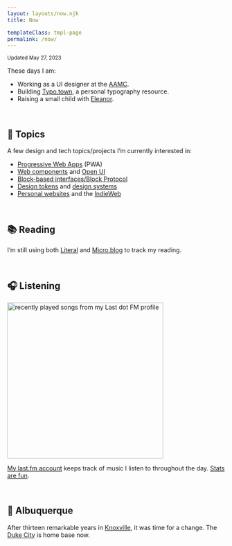 ```yaml
---
layout: layouts/now.njk
title: Now

templateClass: tmpl-page
permalink: /now/
---
```


<small class="timestamp">Updated <time datetime="2023-05-27T06:03:58Z">May 27, 2023</time></small>

These days I am:

<ul class="now-list">
<li>Working as a UI designer at the <a href="https://aamc.org/">AAMC</a>.</li>
<li>Building <a href="https://typo.town/">Typo.town</a>, a personal typography resource.</li>
<li>Raising a small child with <a href="https://eleanoraldrich.com">Eleanor</a>.</li>
</ul>

&nbsp;

## 💭 Topics
A few design and tech topics/projects I’m currently interested&nbsp;in:

* [Progressive Web Apps](https://web.dev/learn/pwa/) (PWA)
* [Web components](https://developer.mozilla.org/en-US/docs/Web/Web_Components) and [Open UI](https://open-ui.org/)
* [Block-based interfaces/Block Protocol](https://blockprotocol.org/)
* [Design tokens](https://www.designtokens.org/) and [design systems](https://sparkbox.com/foundry/design_system_makeup_design_system_layers_parts_of_a_design_system)
* [Personal websites](https://matthiasott.com/articles/into-the-personal-website-verse) and the [IndieWeb](https://indieweb.org/)

&nbsp;

## 📚 Reading
I’m still using both [Literal](https://literal.club/nsmsn/is-reading) and <a href="https://log.nick.sh/categories/books/">Micro.blog</a> to track my reading.

<div id="literal-widget" handle="nsmsn" status="IS_READING" layout="list"></div>
<script src="https://literal.club/js/widget.js"></script>

&nbsp;

## 🎧 Listening
<a href="https://www.last.fm/user/nsmsn"><img src="https://lastfm-recently-played.vercel.app/api?user=nsmsn&width=360" height="auto" width="360px" loading="lazy" alt="recently played songs from my Last dot FM profile"/></a>

[My last.fm account](https://www.last.fm/user/nsmsn) keeps track of music I listen to throughout the day. [Stats are&nbsp;fun](https://lastfmstats.com/user/nsmsn/dataset).

&nbsp;

## 📍 Albuquerque
After thirteen remarkable years in [Knoxville](/posts/2023-thank-you-knoxville/), it was time for a change. The [Duke City](https://en.wikipedia.org/wiki/Albuquerque,_New_Mexico) is home base&nbsp;now.